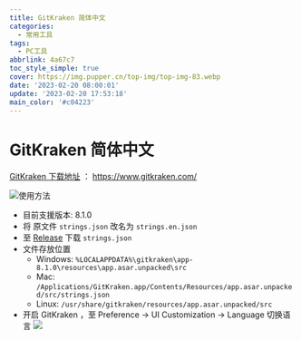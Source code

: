 ```yaml
---
title: GitKraken 简体中文
categories:
  - 常用工具
tags:
  - PC工具
abbrlink: 4a67c7
toc_style_simple: true
cover: https://img.pupper.cn/top-img/top-img-83.webp
date: '2023-02-20 08:00:01'
update: '2023-02-20 17:53:18'
main_color: '#c04223'
---
```


# GitKraken 简体中文

[GitKraken 下载地址](https://www.gitkraken.com/) ： https://www.gitkraken.com/

![](https://img.pupper.cn/img/20220726113213.png)使用方法

- 目前支援版本: 8.1.0
- 将 原文件 `strings.json` 改名为 `strings.en.json`
- 至 [Release](https://github.com/Pupper0601/GitKraken-zh-cn/releases/tag/中文补丁) 下载 `strings.json`
- 文件存放位置
  - Windows: `%LOCALAPPDATA%\gitkraken\app-8.1.0\resources\app.asar.unpacked\src`
  - Mac: `/Applications/GitKraken.app/Contents/Resources/app.asar.unpacked/src/strings.json`
  - Linux: `/usr/share/gitkraken/resources/app.asar.unpacked/src`
- 开启 GitKraken ，至 Preference -> UI Customization -> Language 切换语言
  ![](https://img.pupper.cn/img/20220726113238.png)
